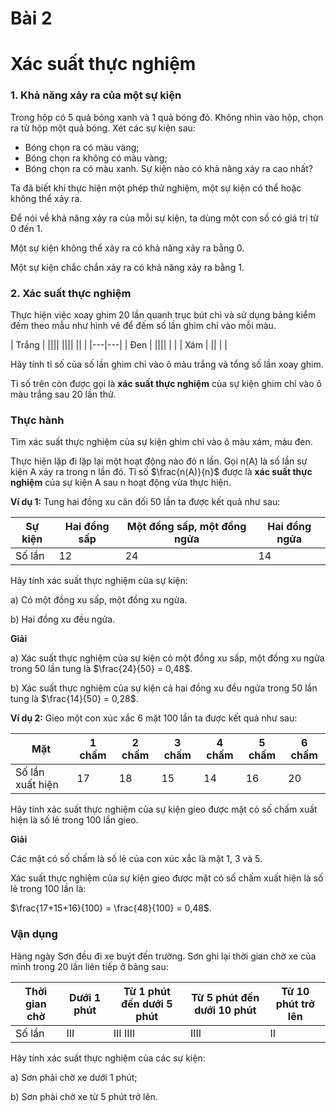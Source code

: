 # Bài 2
# Xác suất thực nghiệm

### 1. Khả năng xảy ra của một sự kiện

Trong hộp có 5 quả bóng xanh và 1 quả bóng đỏ. Không nhìn vào hộp, chọn ra từ hộp một quả bóng. Xét các sự kiện sau:
- Bóng chọn ra có màu vàng;
- Bóng chọn ra không có màu vàng;
- Bóng chọn ra có màu xanh.
Sự kiện nào có khả năng xảy ra cao nhất?

Ta đã biết khi thực hiện một phép thử nghiệm, một sự kiện có thể hoặc không thể xảy ra.

Để nói về khả năng xảy ra của mỗi sự kiện, ta dùng một con số có giá trị từ 0 đến 1.

Một sự kiện không thể xảy ra có khả năng xảy ra bằng 0.

Một sự kiện chắc chắn xảy ra có khả năng xảy ra bằng 1.

### 2. Xác suất thực nghiệm

Thực hiện việc xoay ghim 20 lần quanh trục bút chì và sử dụng bảng kiểm đếm theo mẫu như hình vẽ để đếm số lần ghim chỉ vào mỗi màu.

| Trắng | |||| |||| || |
|---|---|
| Đen | |||| | |
| Xám | || | |

Hãy tính tỉ số của số lần ghim chỉ vào ô màu trắng và tổng số lần xoay ghim.

Tỉ số trên còn được gọi là **xác suất thực nghiệm** của sự kiện ghim chỉ vào ô màu trắng sau 20 lần thử.
### Thực hành
Tìm xác suất thực nghiệm của sự kiện ghim chỉ vào ô màu xám, màu đen.

Thực hiện lặp đi lặp lại một hoạt động nào đó n lần. Gọi n(A) là số lần sự kiện A xảy ra trong n lần đó. Tỉ số $\frac{n(A)}{n}$ được là **xác suất thực nghiệm** của sự kiện A sau n hoạt động vừa thực hiện.

**Ví dụ 1:** Tung hai đồng xu cân đối 50 lần ta được kết quả như sau:

| Sự kiện | Hai đồng sấp | Một đồng sấp, một đồng ngửa | Hai đồng ngửa |
|---|---|---|---|
| Số lần | 12 | 24 | 14 |

Hãy tính xác suất thực nghiệm của sự kiện:

a) Có một đồng xu sấp, một đồng xu ngửa.

b) Hai đồng xu đều ngửa.

**Giải**

a) Xác suất thực nghiệm của sự kiện có một đồng xu sấp, một đồng xu ngửa trong 50 lần tung là $\frac{24}{50} = 0,48$.

b) Xác suất thực nghiệm của sự kiện cả hai đồng xu đều ngửa trong 50 lần tung là $\frac{14}{50} = 0,28$.

**Ví dụ 2:** Gieo một con xúc xắc 6 mặt 100 lần ta được kết quả như sau:

| Mặt | 1 chấm | 2 chấm | 3 chấm | 4 chấm | 5 chấm | 6 chấm |
|---|---|---|---|---|---|---|
| Số lần xuất hiện | 17 | 18 | 15 | 14 | 16 | 20 |

Hãy tính xác suất thực nghiệm của sự kiện gieo được mặt có số chấm xuất hiện là số lẻ trong 100 lần gieo.

**Giải**

Các mặt có số chấm là số lẻ của con xúc xắc là mặt 1, 3 và 5.

Xác suất thực nghiệm của sự kiện gieo được mặt có số chấm xuất hiện là số lẻ trong 100 lần là:

$\frac{17+15+16}{100} = \frac{48}{100} = 0,48$.

### Vận dụng
Hàng ngày Sơn đều đi xe buýt đến trường. Sơn ghi lại thời gian chờ xe của mình trong 20 lần liên tiếp ở bảng sau:

| Thời gian chờ | Dưới 1 phút | Từ 1 phút đến dưới 5 phút | Từ 5 phút đến dưới 10 phút | Từ 10 phút trở lên |
|---|---|---|---|---|
| Số lần | III | III IIII | IIII | II |

Hãy tính xác suất thực nghiệm của các sự kiện:

a) Sơn phải chờ xe dưới 1 phút;

b) Sơn phải chờ xe từ 5 phút trở lên.

